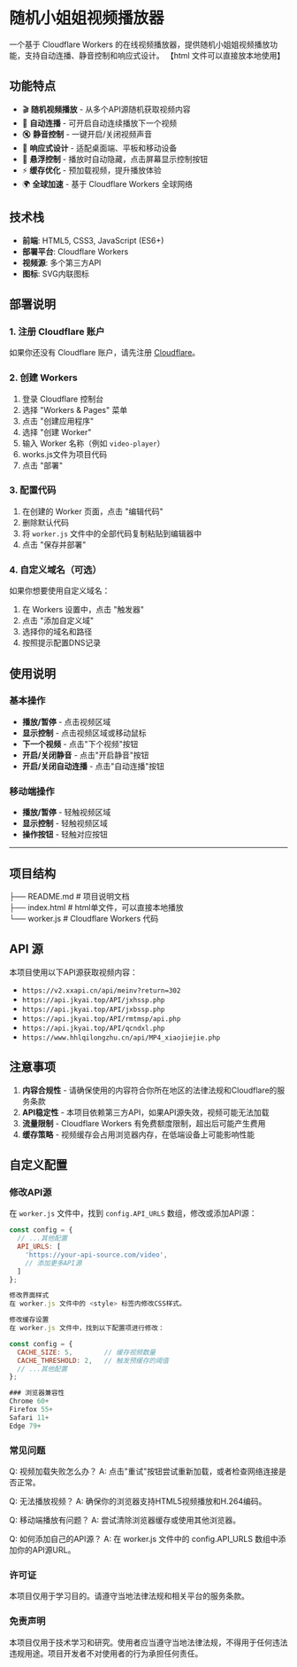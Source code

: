 # 随机小姐姐视频播放器

一个基于 Cloudflare Workers 的在线视频播放器，提供随机小姐姐视频播放功能，支持自动连播、静音控制和响应式设计。
【html 文件可以直接放本地使用】
## 功能特点

- 🎬 **随机视频播放** - 从多个API源随机获取视频内容
- 🔄 **自动连播** - 可开启自动连续播放下一个视频
- 🔇 **静音控制** - 一键开启/关闭视频声音
- 📱 **响应式设计** - 适配桌面端、平板和移动设备
- 🎯 **悬浮控制** - 播放时自动隐藏，点击屏幕显示控制按钮
- ⚡ **缓存优化** - 预加载视频，提升播放体验
- 🌍 **全球加速** - 基于 Cloudflare Workers 全球网络

## 技术栈

- **前端**: HTML5, CSS3, JavaScript (ES6+)
- **部署平台**: Cloudflare Workers
- **视频源**: 多个第三方API
- **图标**: SVG内联图标

## 部署说明

### 1. 注册 Cloudflare 账户

如果你还没有 Cloudflare 账户，请先注册 [Cloudflare](https://www.cloudflare.com/)。

### 2. 创建 Workers

1. 登录 Cloudflare 控制台
2. 选择 "Workers & Pages" 菜单
3. 点击 "创建应用程序"
4. 选择 "创建 Worker"
5. 输入 Worker 名称（例如 `video-player`）
6. works.js文件为项目代码
7. 点击 "部署"

### 3. 配置代码

1. 在创建的 Worker 页面，点击 "编辑代码"
2. 删除默认代码
3. 将 `worker.js` 文件中的全部代码复制粘贴到编辑器中
4. 点击 "保存并部署"

### 4. 自定义域名（可选）

如果你想要使用自定义域名：

1. 在 Workers 设置中，点击 "触发器"
2. 点击 "添加自定义域"
3. 选择你的域名和路径
4. 按照提示配置DNS记录

## 使用说明

### 基本操作

- **播放/暂停** - 点击视频区域
- **显示控制** - 点击视频区域或移动鼠标
- **下一个视频** - 点击"下个视频"按钮
- **开启/关闭静音** - 点击"开启静音"按钮
- **开启/关闭自动连播** - 点击"自动连播"按钮

### 移动端操作

- **播放/暂停** - 轻触视频区域
- **显示控制** - 轻触视频区域
- **操作按钮** - 轻触对应按钮
----
## 项目结构
├── README.md              # 项目说明文档  
├── index.html             # html单文件，可以直接本地播放  
└── worker.js              # Cloudflare Workers 代码

## API 源

本项目使用以下API源获取视频内容：

- `https://v2.xxapi.cn/api/meinv?return=302`
- `https://api.jkyai.top/API/jxhssp.php`
- `https://api.jkyai.top/API/jxbssp.php`
- `https://api.jkyai.top/API/rmtmsp/api.php`
- `https://api.jkyai.top/API/qcndxl.php`
- `https://www.hhlqilongzhu.cn/api/MP4_xiaojiejie.php`

## 注意事项

1. **内容合规性** - 请确保使用的内容符合你所在地区的法律法规和Cloudflare的服务条款
2. **API稳定性** - 本项目依赖第三方API，如果API源失效，视频可能无法加载
3. **流量限制** - Cloudflare Workers 有免费额度限制，超出后可能产生费用
4. **缓存策略** - 视频缓存会占用浏览器内存，在低端设备上可能影响性能

## 自定义配置

### 修改API源

在 `worker.js` 文件中，找到 `config.API_URLS` 数组，修改或添加API源：

```javascript
const config = {
  // ...其他配置
  API_URLS: [
    'https://your-api-source.com/video',
    // 添加更多API源
  ]
};

修改界面样式
在 worker.js 文件中的 <style> 标签内修改CSS样式。

修改缓存设置
在 worker.js 文件中，找到以下配置项进行修改：

const config = {
  CACHE_SIZE: 5,        // 缓存视频数量
  CACHE_THRESHOLD: 2,   // 触发预缓存的阈值
  // ...其他配置
};

### 浏览器兼容性
Chrome 60+
Firefox 55+
Safari 11+
Edge 79+

```

### 常见问题
Q: 视频加载失败怎么办？
A: 点击"重试"按钮尝试重新加载，或者检查网络连接是否正常。

Q: 无法播放视频？
A: 确保你的浏览器支持HTML5视频播放和H.264编码。

Q: 移动端播放有问题？
A: 尝试清除浏览器缓存或使用其他浏览器。

Q: 如何添加自己的API源？
A: 在 worker.js 文件中的 config.API_URLS 数组中添加你的API源URL。

### 许可证
本项目仅用于学习目的。请遵守当地法律法规和相关平台的服务条款。

### 免责声明
本项目仅用于技术学习和研究。使用者应当遵守当地法律法规，不得用于任何违法违规用途。项目开发者不对使用者的行为承担任何责任。

